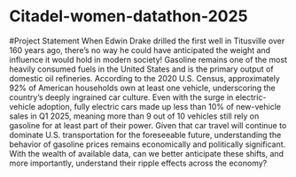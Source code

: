 # Citadel-women-datathon-2025
 
#Project Statement
When Edwin Drake drilled the first well in Titusville over 160 years ago, there’s no way he could
have anticipated the weight and influence it would hold in modern society!
Gasoline remains one of the most heavily consumed fuels in the United States and is the primary
output of domestic oil refineries. According to the 2020 U.S. Census, approximately 92% of
American households own at least one vehicle, underscoring the country’s deeply ingrained car
culture. Even with the surge in electric-vehicle adoption, fully electric cars made up less than 10%
of new-vehicle sales in Q1 2025, meaning more than 9 out of 10 vehicles still rely on gasoline for at
least part of their power.
Given that car travel will continue to dominate U.S. transportation for the foreseeable future,
understanding the behavior of gasoline prices remains economically and politically significant. With
the wealth of available data, can we better anticipate these shifts, and more importantly,
understand their ripple effects across the economy?
